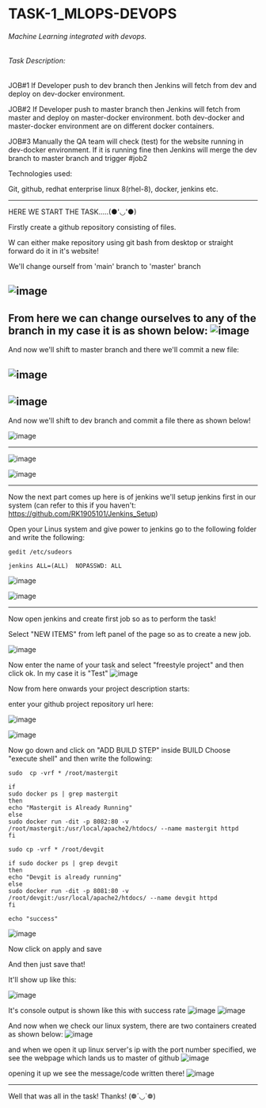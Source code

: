 # TASK-1_MLOPS-DEVOPS

###### Machine Learning integrated with devops.</br>

###### Task Description:</br>

JOB#1 If Developer push to dev branch then Jenkins will fetch from dev and deploy on dev-docker environment.</br>

JOB#2 If Developer push to master branch then Jenkins will fetch from master and deploy on master-docker environment. both dev-docker and master-docker environment are on different docker containers.

JOB#3 Manually the QA team will check (test) for the website running in dev-docker environment. If it is running fine then Jenkins will merge the dev branch to master branch and trigger #job2

Technologies used:

Git, github, redhat enterprise linux 8(rhel-8), docker, jenkins etc.
________________________________________________________________________________________

HERE WE START THE TASK.....(●'◡'●)

Firstly create a github repository consisting of files.

W can either make repository using git bash from desktop or straight forward do it in it's website!

We'll change ourself from 'main' branch to 'master' branch

![image](https://user-images.githubusercontent.com/64470404/118102215-217b7d80-b3f6-11eb-90cd-ae76a396a880.png)
-----------------------------

From here we can change ourselves to any of the branch in my case it is as shown below:
![image](https://user-images.githubusercontent.com/64470404/118102340-4c65d180-b3f6-11eb-89ff-8f664b68ddf1.png)
----------------------------

And now we'll shift to master branch and there we'll commit a new file:

![image](https://user-images.githubusercontent.com/64470404/118102480-7b7c4300-b3f6-11eb-882e-03530166e15c.png)
---------------------------

![image](https://user-images.githubusercontent.com/64470404/118102526-89ca5f00-b3f6-11eb-9eea-3b6d299a6de3.png)
-----------------------------

And now we'll shift to dev branch and commit a file there as shown below!

![image](https://user-images.githubusercontent.com/64470404/118102558-964eb780-b3f6-11eb-9cf3-ab2575433db3.png)

-------------------------
![image](https://user-images.githubusercontent.com/64470404/118102653-b1212c00-b3f6-11eb-9b32-2881131e6100.png)

![image](https://user-images.githubusercontent.com/64470404/118102677-b67e7680-b3f6-11eb-8e28-f63c00e8dac2.png)

-----------
Now the next part comes up here is of jenkins
we'll setup jenkins first in our system (can refer to this if you haven't: https://github.com/RK1905101/Jenkins_Setup)

Open your Linus system and give power to jenkins 
go to the following folder and write the following:
```
gedit /etc/sudeors

jenkins ALL=(ALL)  NOPASSWD: ALL
```
![image](https://user-images.githubusercontent.com/64470404/117955131-570c6200-b335-11eb-9b8d-420da9d654c4.png)

![image](https://user-images.githubusercontent.com/64470404/118101842-aca84380-b3f5-11eb-857c-6eb2109fd425.png)

-----------

Now open jenkins and create first job so as to perform the task!

Select "NEW ITEMS" from left panel of the page so as to create a new job.

![image](https://user-images.githubusercontent.com/64470404/118102907-f9404e80-b3f6-11eb-8b02-72f623dd9640.png)

Now enter the name of your task and select "freestyle project" and then click ok.
In my case it is "Test" 
![image](https://user-images.githubusercontent.com/64470404/118103629-c0ed4000-b3f7-11eb-92d1-e26d410fddb7.png)

Now from here onwards your project description starts:

enter your github project repository url here:

![image](https://user-images.githubusercontent.com/64470404/118104205-75876180-b3f8-11eb-89e5-830a616c168e.png)

![image](https://user-images.githubusercontent.com/64470404/118104240-82a45080-b3f8-11eb-9a36-72f9755a189c.png)

Now go down and click on "ADD BUILD STEP" inside BUILD
Choose "execute shell" and then write the following:
```
sudo  cp -vrf * /root/mastergit

if 
sudo docker ps | grep mastergit
then
echo "Mastergit is Already Running"
else
sudo docker run -dit -p 8082:80 -v /root/mastergit:/usr/local/apache2/htdocs/ --name mastergit httpd
fi

sudo cp -vrf * /root/devgit

if sudo docker ps | grep devgit
then
echo "Devgit is already running"
else
sudo docker run -dit -p 8081:80 -v /root/devgit:/usr/local/apache2/htdocs/ --name devgit httpd
fi

echo "success"
```
![image](https://user-images.githubusercontent.com/64470404/118104363-acf60e00-b3f8-11eb-974f-2b3774478e67.png)

Now click on apply and save

And then just save that!

It'll show up like this:

![image](https://user-images.githubusercontent.com/64470404/118104459-cbf4a000-b3f8-11eb-9781-1e0bc1cb1659.png)

It's console output is shown like this with success rate
![image](https://user-images.githubusercontent.com/64470404/118104608-f8102100-b3f8-11eb-8d53-a35a21a4a63c.png)
![image](https://user-images.githubusercontent.com/64470404/118104625-fe9e9880-b3f8-11eb-9f8d-a132fc9fed27.png)

And now when we check our linux system, there are two containers created as shown below:
![image](https://user-images.githubusercontent.com/64470404/118104720-1e35c100-b3f9-11eb-9294-d2522e8b2ab2.png)

and when we open it up linux server's ip with the port number specified, we see the webpage which lands us to master of github
![image](https://user-images.githubusercontent.com/64470404/118104825-42919d80-b3f9-11eb-8d7c-7dc07e2deb00.png)

opening it up we see the message/code written there!
![image](https://user-images.githubusercontent.com/64470404/118104873-53421380-b3f9-11eb-841c-1b8439f51de0.png)

--------------------

Well that was all in the task!
Thanks!
(❁´◡`❁)


